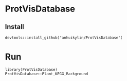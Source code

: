 # ProtVisDatabase

## Install

```{r}
devtools::install_github("anhuikylin/ProtVisDatabase")
```

# Run

```{r}
library(ProtVisDatabase)
ProtVisDatabase::Plant_KEGG_Background
```
